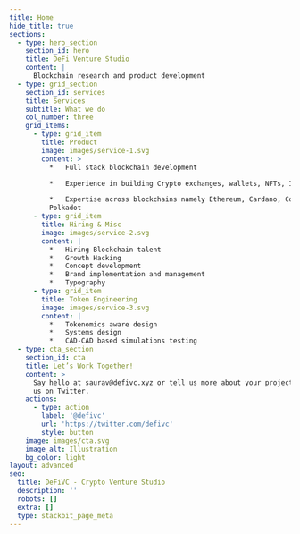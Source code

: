 ```yaml
---
title: Home
hide_title: true
sections:
  - type: hero_section
    section_id: hero
    title: DeFi Venture Studio
    content: |
      Blockchain research and product development
  - type: grid_section
    section_id: services
    title: Services
    subtitle: What we do
    col_number: three
    grid_items:
      - type: grid_item
        title: Product
        image: images/service-1.svg
        content: >
          *   Full stack blockchain development

          *   Experience in building Crypto exchanges, wallets, NFTs, ICOs, IDOs

          *   Expertise across blockchains namely Ethereum, Cardano, Cosmos &
          Polkadot
      - type: grid_item
        title: Hiring & Misc
        image: images/service-2.svg
        content: |
          *   Hiring Blockchain talent
          *   Growth Hacking
          *   Concept development
          *   Brand implementation and management
          *   Typography
      - type: grid_item
        title: Token Engineering
        image: images/service-3.svg
        content: |
          *   Tokenomics aware design
          *   Systems design
          *   CAD-CAD based simulations testing
  - type: cta_section
    section_id: cta
    title: Let’s Work Together!
    content: >
      Say hello at saurav@defivc.xyz or tell us more about your project by DMing
      us on Twitter.
    actions:
      - type: action
        label: '@defivc'
        url: 'https://twitter.com/defivc'
        style: button
    image: images/cta.svg
    image_alt: Illustration
    bg_color: light
layout: advanced
seo:
  title: DeFiVC - Crypto Venture Studio
  description: ''
  robots: []
  extra: []
  type: stackbit_page_meta
---
```

